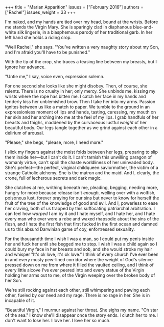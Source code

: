 +++
title = "Marian Apparition"
issues = ["February 2016"]
authors = ["Rachel"]
issues_weight = 33
+++

I'm naked, and my hands are tied over my head, bound at the wrists. Before me stands the Virgin Mary. She is sparingly clad in diaphanous blue-and-white silk lingerie, in a blasphemous parody of her traditional garb. In her left hand she holds a riding crop.

"Well Rachel," she says. "You've written a very naughty story about my Son, and I'm afraid you'll have to be punished."

With the tip of the crop, she traces a teasing line between my breasts, but I ignore her advance.

"Untie me," I say, voice even, expression solemn.

For one second she looks like she might disobey. Then, of course, she relents. There is no cruelty in her; only mercy. She unbinds me, kissing my wrists where the rope has bitten me. I catch her face in my hands and tenderly kiss her unblemished brow. Then I take her into my arms. Passion ignites between us like a match to paper. We tumble to the ground in an expressionless moment of lips and hands, tasting, caressing, my mouth on her skin and her arching into me at the feel of my lips. I grab handfuls of her breasts and thighs, maddened by the curvaceous lustful *weight* of her beautiful body. Our legs tangle together as we grind against each other in a delirium of arousal.

"Please," she begs, "please, more, I need more."

I slick my fingers against the moist folds between her legs, preparing to slip them inside her—but I can't do it. I can't tarnish this unwilling paragon of womanly virtue, can't spoil the chaste worldliness of her uninvaded body. She's perfect—the perfect, virginal childqueen saviormother, the victim of a strange Catholic alchemy. She is the matron and the maid. And I, clearly, the crone, full of lecherous secrets and dark magic.

She clutches at me, writhing beneath me, pleading, begging, needing more, hungry for more because release isn't *enough*, welling over with a wolfish, poisonous lust, forever praying for our sins but never to know for herself the fruit of the tree of the knowledge of good and evil. And I, powerless to ease her craving, both of us trapped by this suffocating patriarchal arbitration. I can feel how *warped* I am by it and I hate myself, and I hate her, and I hate every man who ever wore a robe and waxed rhapsodic about the sins of the flesh, and I hate the first fish that first fucked in the first ocean and damned us to this absurd Darwinian game of coy, enfortressed sexuality.

For the thousandth time I wish I was a man, so I could put my penis inside her and fuck her until she begged me to stop. I wish I was a child again so I could bury my face in her breasts and sob, and she would stroke my hair and whisper "It's ok love, it's ok love." I think of every church I've ever been in and every musty pew-lined corridor where the weight of God's silence pressed down on me from where it filled the vaulted ceiling, and I think of every little alcove I've ever peered into and every statue of the Virgin holding her arms out to me, of the Virgin weeping over the broken body of her Son.

We're still rocking against each other, still whimpering and pawing each other, fueled by our need and my rage. There is no rage in her. She is in incapable of it.

"Beautiful Virgin," I murmur against her throat. She sighs my name. "Oh star of the sea." I know she'll disappear once the story ends. I clutch her to me. I don't want to lose her. I love her. I love her so much.
